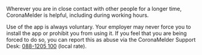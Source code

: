 Wherever you are in close contact with other people for a longer time, CoronaMelder is helpful, including during working hours.

Use of the app is always voluntary. Your employer may never force you to install the app or prohibit you from using it. If you feel that you are being forced to do so, you can report this as abuse via the CoronaMelder Support Desk: <a href="tel:0881205100">088-1205 100</a> (local rate).
